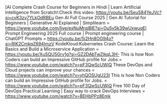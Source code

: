 [AI Complete Crash Course for Beginners in Hindi | Learn Artificial Intelligence from Scratch!:Check this video: https://youtu.be/SeuS84YeJVc?si=cvK3zv7YLkOdRBEu
Gen AI Full Course 2025 | Gen AI Tutorial for Beginners | Generative AI Explained | Simplilearn = https://www.youtube.com/live/exNuMrqjBlE?si=Ou5v5k39wUxwuqEl
Prompt Engineering 2025 Full course | Prompt engineering course | ChatGPT Prompts = https://youtu.be/5i2Hn8OG94o?si=RIK2CmkqZ694ImzV
KodeKloud:Kubernetes Crash Course: Learn the Basics and Build a Microservice Application = https://youtu.be/XuSQU5Grv1g?si=GZ2DAbTwZIkqL3H-
This is how Non Coders can build an Impressive GitHub profile for Jobs = https://www.youtube.com/watch?v=pF3QwScUWiQ
These DevOps and Cloud projects can improve your chances = https://www.youtube.com/watch?v=yhQOSUgU23I
This is how Non Coders can build an Impressive GitHub profile for Jobs. = https://www.youtube.com/watch?v=pF3QwScUWiQ
Free 100 Day of DevOps Practical Learning | Easy way to crack DevOps Interviews = https://www.youtube.com/watch?v=BEHbPPz8Emk



